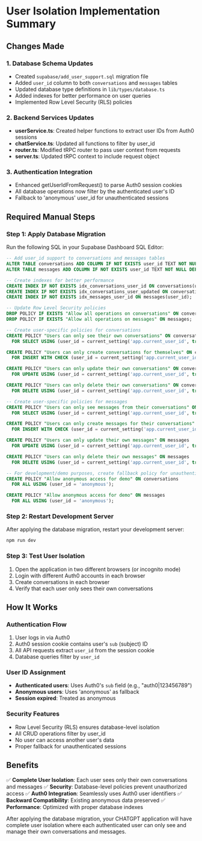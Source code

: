 # User Isolation Implementation Summary

## Changes Made

### 1. Database Schema Updates

- Created `supabase/add_user_support.sql` migration file
- Added `user_id` column to both `conversations` and `messages` tables
- Updated database type definitions in `lib/types/database.ts`
- Added indexes for better performance on user queries
- Implemented Row Level Security (RLS) policies

### 2. Backend Services Updates

- **userService.ts**: Created helper functions to extract user IDs from Auth0 sessions
- **chatService.ts**: Updated all functions to filter by user_id
- **router.ts**: Modified tRPC router to pass user context from requests
- **server.ts**: Updated tRPC context to include request object

### 3. Authentication Integration

- Enhanced getUserIdFromRequest() to parse Auth0 session cookies
- All database operations now filter by the authenticated user's ID
- Fallback to 'anonymous' user_id for unauthenticated sessions

## Required Manual Steps

### Step 1: Apply Database Migration

Run the following SQL in your Supabase Dashboard SQL Editor:

```sql
-- Add user_id support to conversations and messages tables
ALTER TABLE conversations ADD COLUMN IF NOT EXISTS user_id TEXT NOT NULL DEFAULT 'anonymous';
ALTER TABLE messages ADD COLUMN IF NOT EXISTS user_id TEXT NOT NULL DEFAULT 'anonymous';

-- Create indexes for better performance
CREATE INDEX IF NOT EXISTS idx_conversations_user_id ON conversations(user_id);
CREATE INDEX IF NOT EXISTS idx_conversations_user_updated ON conversations(user_id, updated_at DESC);
CREATE INDEX IF NOT EXISTS idx_messages_user_id ON messages(user_id);

-- Update Row Level Security policies
DROP POLICY IF EXISTS "Allow all operations on conversations" ON conversations;
DROP POLICY IF EXISTS "Allow all operations on messages" ON messages;

-- Create user-specific policies for conversations
CREATE POLICY "Users can only see their own conversations" ON conversations
  FOR SELECT USING (user_id = current_setting('app.current_user_id', true));

CREATE POLICY "Users can only create conversations for themselves" ON conversations
  FOR INSERT WITH CHECK (user_id = current_setting('app.current_user_id', true));

CREATE POLICY "Users can only update their own conversations" ON conversations
  FOR UPDATE USING (user_id = current_setting('app.current_user_id', true));

CREATE POLICY "Users can only delete their own conversations" ON conversations
  FOR DELETE USING (user_id = current_setting('app.current_user_id', true));

-- Create user-specific policies for messages
CREATE POLICY "Users can only see messages from their conversations" ON messages
  FOR SELECT USING (user_id = current_setting('app.current_user_id', true));

CREATE POLICY "Users can only create messages for their conversations" ON messages
  FOR INSERT WITH CHECK (user_id = current_setting('app.current_user_id', true));

CREATE POLICY "Users can only update their own messages" ON messages
  FOR UPDATE USING (user_id = current_setting('app.current_user_id', true));

CREATE POLICY "Users can only delete their own messages" ON messages
  FOR DELETE USING (user_id = current_setting('app.current_user_id', true));

-- For development/demo purposes, create fallback policy for unauthenticated access
CREATE POLICY "Allow anonymous access for demo" ON conversations
  FOR ALL USING (user_id = 'anonymous');

CREATE POLICY "Allow anonymous access for demo" ON messages
  FOR ALL USING (user_id = 'anonymous');
```

### Step 2: Restart Development Server

After applying the database migration, restart your development server:

```bash
npm run dev
```

### Step 3: Test User Isolation

1. Open the application in two different browsers (or incognito mode)
2. Login with different Auth0 accounts in each browser
3. Create conversations in each browser
4. Verify that each user only sees their own conversations

## How It Works

### Authentication Flow

1. User logs in via Auth0
2. Auth0 session cookie contains user's `sub` (subject) ID
3. All API requests extract `user_id` from the session cookie
4. Database queries filter by `user_id`

### User ID Assignment

- **Authenticated users**: Uses Auth0's `sub` field (e.g., "auth0|123456789")
- **Anonymous users**: Uses 'anonymous' as fallback
- **Session expired**: Treated as anonymous

### Security Features

- Row Level Security (RLS) ensures database-level isolation
- All CRUD operations filter by user_id
- No user can access another user's data
- Proper fallback for unauthenticated sessions

## Benefits

✅ **Complete User Isolation**: Each user sees only their own conversations and messages
✅ **Security**: Database-level policies prevent unauthorized access
✅ **Auth0 Integration**: Seamlessly uses Auth0 user identifiers
✅ **Backward Compatibility**: Existing anonymous data preserved
✅ **Performance**: Optimized with proper database indexes

After applying the database migration, your CHATGPT application will have complete user isolation where each authenticated user can only see and manage their own conversations and messages.
